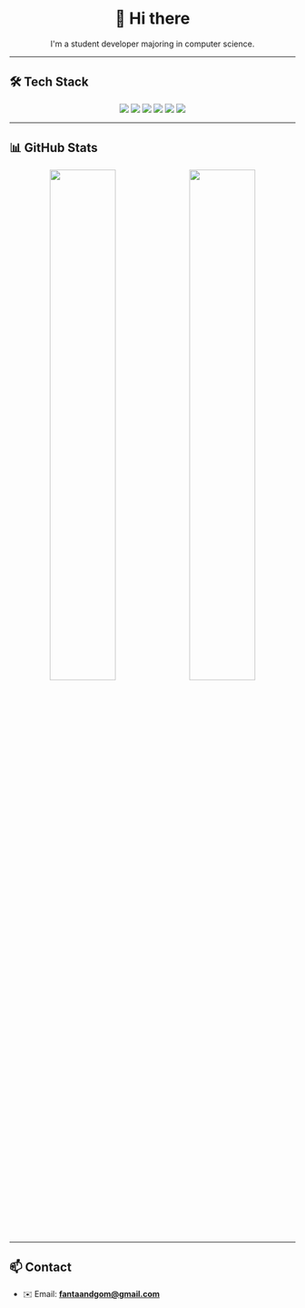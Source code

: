 <h1 align="center">👋 Hi there</h1>
<p align="center">I'm a student developer majoring in computer science.</p>

---

## 🛠️ Tech Stack

<p align="center">
  <img src="https://img.shields.io/badge/C-00599C?style=flat-square&logo=c&logoColor=white"/>
  <img src="https://img.shields.io/badge/C++-00599C?style=flat-square&logo=c%2B%2B&logoColor=white"/>
  <img src="https://img.shields.io/badge/C%23-239120?style=flat-square&logo=c-sharp&logoColor=white"/>
  <img src="https://img.shields.io/badge/Python-3776AB?style=flat-square&logo=python&logoColor=white"/>
  <img src="https://img.shields.io/badge/Unity-000000?style=flat-square&logo=unity&logoColor=white"/>
  <img src="https://img.shields.io/badge/Linux-FCC624?style=flat-square&logo=linux&logoColor=black"/>
</p>

---

## 📊 GitHub Stats

<p align="center">
  <img src="https://github-readme-stats.vercel.app/api?username=kimgeonwoo&show_icons=true&theme=tokyonight" width="48%" />
  <img src="https://github-readme-stats.vercel.app/api/top-langs/?username=kimgeonwoo&layout=compact&theme=tokyonight" width="48%" />
</p>

---

## 📫 Contact

- ✉️ Email: **fantaandgom@gmail.com**
